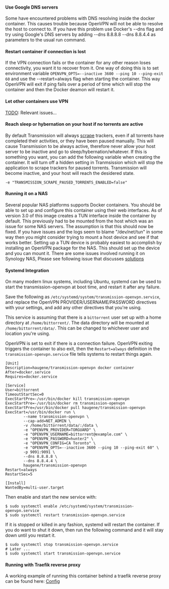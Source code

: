 #### Use Google DNS servers
Some have encountered problems with DNS resolving inside the docker container.
This causes trouble because OpenVPN will not be able to resolve the host to connect to.
If you have this problem use Docker's --dns flag and try using Google's DNS servers by
adding --dns 8.8.8.8 --dns 8.8.4.4 as parameters to the usual run command.

#### Restart container if connection is lost
If the VPN connection fails or the container for any other reason loses connectivity, you want it to recover from it. One way of doing this is to set environment variable `OPENVPN_OPTS=--inactive 3600 --ping 10 --ping-exit 60` and use the --restart=always flag when starting the container. This way OpenVPN will exit if ping fails over a period of time which will stop the container and then the Docker deamon will restart it.

#### Let other containers use VPN

[TODO](https://github.com/haugene/docker-transmission-openvpn/issues/1558): Relevant issues...

#### Reach sleep or hybernation on your host if no torrents are active
By default Transmission will always [scrape](https://en.wikipedia.org/wiki/Tracker_scrape) trackers, even if all torrents have completed their activities, or they have been paused manually. This will cause Transmission to be always active, therefore never allow your host server to be inactive and go to sleep/hybernation/whatever. If this is something you want, you can add the following variable when creating the container. It will turn off a hidden setting in Tranmsission which will stop the application to scrape trackers for paused torrents. Transmission will become inactive, and your host will reach the desidered state.
```
-e "TRANSMISSION_SCRAPE_PAUSED_TORRENTS_ENABLED=false"
```

#### Running it on a NAS
Several popular NAS platforms supports Docker containers. You should be able to set up
and configure this container using their web interfaces. As of version 3.0 of this image
creates a TUN interface inside the container by default. This previously had to be mounted
from the host which was an issue for some NAS servers. The assumption is that this should
now be fixed. If you have issues and the logs seem to blame "/dev/net/tun" in some way
then you might consider trying to mount a host device and see if that works better.
Setting up a TUN device is probably easiest to accomplish by installing an OpenVPN package
for the NAS. This should set up the device and you can mount it.
There are some issues involved running it on Synology NAS, 
Please see following issue that discusses [solutions](https://github.com/haugene/docker-transmission-openvpn/issues/1542#issuecomment-793605649)

#### Systemd Integration
On many modern linux systems, including Ubuntu, systemd can be used to start the transmission-openvpn at boot time, and restart it after any failure.

Save the following as `/etc/systemd/system/transmission-openvpn.service`, and replace the OpenVPN PROVIDER/USERNAME/PASSWORD directives with your settings, and add any other directives that you're using.

This service is assuming that there is a `bittorrent` user set up with a home directory at `/home/bittorrent/`. The data directory will be mounted at `/home/bittorrent/data/`. This can be changed to whichever user and location you're using.

OpenVPN is set to exit if there is a connection failure. OpenVPN exiting triggers the container to also exit, then the `Restart=always` definition in the `transmission-openvpn.service` file tells systems to restart things again.

```
[Unit]
Description=haugene/transmission-openvpn docker container
After=docker.service
Requires=docker.service

[Service]
User=bittorrent
TimeoutStartSec=0
ExecStartPre=-/usr/bin/docker kill transmission-openvpn
ExecStartPre=-/usr/bin/docker rm transmission-openvpn
ExecStartPre=/usr/bin/docker pull haugene/transmission-openvpn
ExecStart=/usr/bin/docker run \
        --name transmission-openvpn \
        --cap-add=NET_ADMIN \
        -v /home/bittorrent/data/:/data \
        -e "OPENVPN_PROVIDER=TORGUARD" \
        -e "OPENVPN_USERNAME=bittorrent@example.com" \
        -e "OPENVPN_PASSWORD=hunter2" \
        -e "OPENVPN_CONFIG=CA Toronto" \
        -e "OPENVPN_OPTS=--inactive 3600 --ping 10 --ping-exit 60" \
        -p 9091:9091 \
        --dns 8.8.8.8 \
        --dns 8.8.4.4 \
        haugene/transmission-openvpn
Restart=always
RestartSec=5

[Install]
WantedBy=multi-user.target
```

Then enable and start the new service with:

```
$ sudo systemctl enable /etc/systemd/system/transmission-openvpn.service
$ sudo systemctl restart transmission-openvpn.service
```

If it is stopped or killed in any fashion, systemd will restart the container. If you do want to shut it down, then run the following command and it will stay down until you restart it.

```
$ sudo systemctl stop transmission-openvpn.service
# Later ...
$ sudo systemctl start transmission-openvpn.service
```
#### Running with Traefik reverse proxy

A working example of running this container behind a traefik reverse proxy can be found here:
[Config](https://github.com/haugene/docker-transmission-openvpn/issues/1763#issuecomment-844404143)
